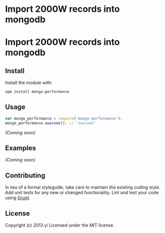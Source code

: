 # Import 2000W records into mongodb
# Import 2000W records into mongodb

## Install
Install the module with:

```bash
npm install mongo-performance
```

## Usage
```javascript
var mongo_performance = require('mongo-performance');
mongo_performance.awesome(); // "awesome"
```
_(Coming soon)_

## Examples
_(Coming soon)_

## Contributing
In lieu of a formal styleguide, take care to maintain the existing coding style. Add unit tests for any new or changed functionality. Lint and test your code using [Grunt](http://gruntjs.com/).

## License
Copyright (c) 2013 yi
Licensed under the MIT license.
